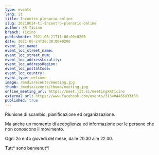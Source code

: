 ```yaml
---
type: events
lang: it
title: Incontro plenario online
slug: 20210624-ti-incontro-plenario-online
author: XR Ticino
branch: Ticino
publishdate: 2021-06-21T11:00:00+0200
date: 2021-06-24T20:30:00+0200
event_loc_name: 
event_loc_street_name: 
event_loc_street_num: 
event_loc_addressLocality: 
event_loc_addressRegion: 
event_loc_postalCode: 
event_loc_country: 
event_type: welcome
image: /media/events/meeting.jpg
thumb: /media/events/thumb/meeting.jpg
online_meeting_url: https://meet.jit.si/meetingXRTicino
external_url: https://www.facebook.com/events/313484466833168
published: true
---
```

Riunione di scambio, pianificazione ed organizzazione.

Ma anche un momento di accoglienza ed informazione per le persone che non conoscono il movimento.

Ogni 2o e 4o giovedì del mese, dalle 20.30 alle 22.00.

Tutt* sono benvenut*!